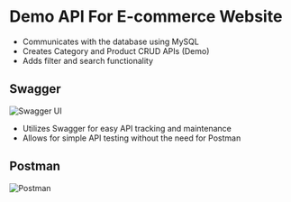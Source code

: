 # Demo API For E-commerce Website
- Communicates with the database using MySQL
- Creates Category and Product CRUD APIs (Demo)
- Adds filter and search functionality

## Swagger
![Swagger UI](https://i.postimg.cc/X7zd41Hx/Swagger-UI.png)
- Utilizes Swagger for easy API tracking and maintenance
- Allows for simple API testing without the need for Postman

## Postman
![Postman](https://i.postimg.cc/Gpr2CkCq/Postman.png)
